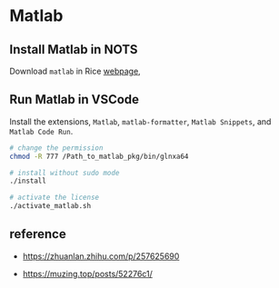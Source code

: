 # Matlab


## Install Matlab in NOTS

Download `matlab` in Rice [webpage](https://kb.rice.edu/page.php?id=69000),





## Run Matlab in VSCode 

Install the extensions, `Matlab`, `matlab-formatter`, `Matlab Snippets`, and `Matlab Code Run`.

```bash
# change the permission 
chmod -R 777 /Path_to_matlab_pkg/bin/glnxa64

# install without sudo mode
./install

# activate the license
./activate_matlab.sh
```

## reference

- https://zhuanlan.zhihu.com/p/257625690

- https://muzing.top/posts/52276c1/